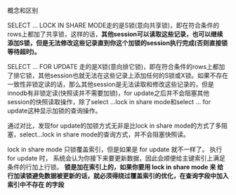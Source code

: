 概念和区别

SELECT … LOCK IN SHARE MODE走的是S锁(意向共享锁)，即在符合条件的rows上都加了共享锁，这样的话，**其他session可以读取这些记录，也可以继续添加S锁，但是无法修改这些记录直到你这个加锁的session执行完成(否则直接锁等待超时)。**

SELECT … FOR UPDATE 走的是X锁(意向排它锁)，即在符合条件的rows上都加了排它锁，其他session也就无法在这些记录上添加任何的S锁或X锁。如果不存在一致性非锁定读的话，那么其他session是无法读取和修改这些记录的，但是innodb有非锁定读(快照读并不需要加锁)，for update之后并不会阻塞其他session的快照读取操作，除了select …lock in share mode和select … for update这种显示加锁的查询操作。

通过对比，发现for update的加锁方式无非是比lock in share mode的方式了多阻塞，select…lock in share mode的查询方式，并不会阻塞快照读。

lock in share mode 只锁覆盖索引，但是如果是 for update 就不一样了。 执行 for update 时， 系统会认为你接下来要更新数据，因此会顺便给主键索引上满足条件的行加上行锁。 **锁是加在索引上的，如果你要用 lock in share mode 来 给行加读锁避免数据被更新的话，就必须得绕过覆盖索引的优化，在查询字段中加入索引中不存在 的字段**
